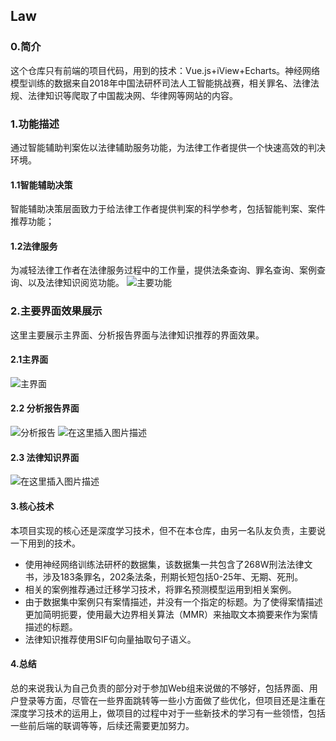 ## Law
### 0.简介
这个仓库只有前端的项目代码，用到的技术：Vue.js+iView+Echarts。神经网络模型训练的数据来自2018年中国法研杯司法人工智能挑战赛，相关罪名、法律法规、法律知识等爬取了中国裁决网、华律网等网站的内容。
### 1.功能描述
通过智能辅助判案佐以法律辅助服务功能，为法律工作者提供一个快速高效的判决环境。
#### 1.1智能辅助决策
智能辅助决策层面致力于给法律工作者提供判案的科学参考，包括智能判案、案件推荐功能；
#### 1.2法律服务
为减轻法律工作者在法律服务过程中的工作量，提供法条查询、罪名查询、案例查询、以及法律知识阅览功能。
![主要功能](https://img-blog.csdnimg.cn/20200304005008135.png)
### 2.主要界面效果展示
这里主要展示主界面、分析报告界面与法律知识推荐的界面效果。
#### 2.1主界面
![主界面](https://img-blog.csdnimg.cn/20200304005617184.png)
#### 2.2 分析报告界面
![分析报告](https://img-blog.csdnimg.cn/2020030410174241.png)
![在这里插入图片描述](https://img-blog.csdnimg.cn/20200304101818212.png)
#### 2.3 法律知识界面
![在这里插入图片描述](https://img-blog.csdnimg.cn/20200304102256327.png)
#### 3.核心技术
本项目实现的核心还是深度学习技术，但不在本仓库，由另一名队友负责，主要说一下用到的技术。

 - 使用神经网络训练法研杯的数据集，该数据集一共包含了268W刑法法律文书，涉及183条罪名，202条法条，刑期长短包括0-25年、无期、死刑。
 - 相关的案例推荐通过迁移学习技术，将罪名预测模型运用到相关案例。
 - 由于数据集中案例只有案情描述，并没有一个指定的标题。为了使得案情描述更加简明扼要，使用最大边界相关算法（MMR）来抽取文本摘要来作为案情描述的标题。
 - 法律知识推荐使用SIF句向量抽取句子语义。
 
 ####  4.总结
 总的来说我认为自己负责的部分对于参加Web组来说做的不够好，包括界面、用户登录等方面，尽管在一些界面跳转等一些小方面做了些优化，但项目还是注重在深度学习技术的运用上，做项目的过程中对于一些新技术的学习有一些领悟，包括一些前后端的联调等等，后续还需要更加努力。
